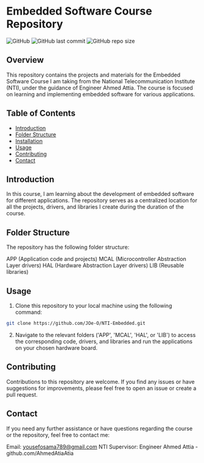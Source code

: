 # Embedded Software Course Repository

![GitHub](https://img.shields.io/github/license/JOe-O/NTI-Embedded)
![GitHub last commit](https://img.shields.io/github/last-commit/JOe-O/NTI-Embedded)
![GitHub repo size](https://img.shields.io/github/repo-size/JOe-O/NTI-Embedded)

## Overview

This repository contains the projects and materials for the Embedded Software Course I am taking from the National Telecommunication Institute (NTI), under the guidance of Engineer Ahmed Attia. The course is focused on learning and implementing embedded software for various applications.

## Table of Contents

- [Introduction](#introduction)
- [Folder Structure](#folder-structure)
- [Installation](#installation)
- [Usage](#usage)
- [Contributing](#contributing)
- [Contact](#contact)

## Introduction

In this course, I am learning about the development of embedded software for different applications. The repository serves as a centralized location for all the projects, drivers, and libraries I create during the duration of the course.

## Folder Structure

The repository has the following folder structure:

APP (Application code and projects)
MCAL (Microcontroller Abstraction Layer drivers)
HAL (Hardware Abstraction Layer drivers)
LIB (Reusable libraries)

## Usage

1. Clone this repository to your local machine using the following command:

```bash
git clone https://github.com/JOe-O/NTI-Embedded.git
```
2. Navigate to the relevant folders ('APP', 'MCAL', 'HAL', or 'LIB') to access the corresponding code, drivers, and libraries  and run the applications on your chosen hardware board.

## Contributing
Contributions to this repository are welcome. If you find any issues or have suggestions for improvements, please feel free to open an issue or create a pull request.

## Contact
If you need any further assistance or have questions regarding the course or the repository, feel free to contact me:

Email: yousefosama789@gmail.com
NTI Supervisor: Engineer Ahmed Attia - github.com/AhmedAtiaAtia
